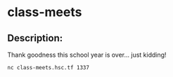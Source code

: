 
# class-meets
## Description:
Thank goodness this school year is over... just kidding!

`nc class-meets.hsc.tf 1337`

